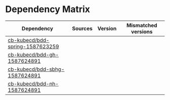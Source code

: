 # Dependency Matrix

Dependency | Sources | Version | Mismatched versions
---------- | ------- | ------- | -------------------
[cb-kubecd/bdd-spring-1587623259](https://github.com/cb-kubecd/bdd-spring-1587623259.git) |  | []() | 
[cb-kubecd/bdd-gh-1587624891](https://github.com/cb-kubecd/bdd-gh-1587624891.git) |  | []() | 
[cb-kubecd/bdd-sbhg-1587624891](https://github.com/cb-kubecd/bdd-sbhg-1587624891.git) |  | []() | 
[cb-kubecd/bdd-nh-1587624891](https://github.com/cb-kubecd/bdd-nh-1587624891.git) |  | []() | 
